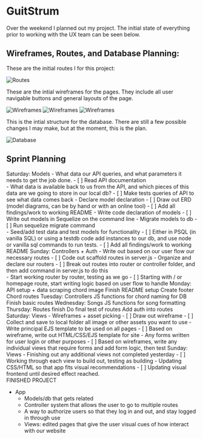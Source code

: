 # GuitStrum

Over the weekend I planned out my project. The initial state of everything prior to working with the UX team can be seen below.

## Wireframes, Routes, and Database Planning:

These are the initial routes I for this project:

![Routes](/img/image4.gif)

These are the intial wireframes for the pages.  They include all user navigable buttons and general layouts of the page.

![Wireframes](/img/image3.gif)
![Wireframes](/img/image2.gif)
![Wireframes](/img/image1.gif)

This is the intial structure for the database.  There are still a few possible changes I may make, but at the moment, this is the plan.

![Database](/img/image0.gif)


## Sprint Planning

Saturday: Models
	- What data our API queries, and what parameters it needs to get the job done. 
        - [ ] Read API documentation		
	- What data is available back to us from the API, and which pieces of this data are we going to store in our local db?
        - [ ] Make tests queries of API to see what data comes back
	- Declare model declaration
        - [ ] Draw out ERD (model diagrams, can be by hand or with an online tool)
    - [ ] Add all findings/work to working README
	- Write code declaration of models
        - [ ] Write out models in Sequelize on the command line
	- Migrate models to db
        - [ ] Run sequelize migrate command		
	- Seed/add test data and test models for functionality
        - [ ] Either in PSQL (in vanilla SQL) or using a testdb code add instances to our db, and use node or vanilla sql commands to run tests. 
    - [ ] Add all findings/work to working README
Sunday: Controllers + Auth
	- Write out based on our user flow our necessary routes
        - [ ] Code out scaffold routes in server.js
	- Organize and declare our routers
        - [ ] Break out routes into router or controller folder, and then add command in server.js to do this	
	- Start working router by router, testing as we go 
        - [ ] Starting with / or homepage route, start writing logic based on user flow to handle
Monday: API setup + data scraping chord image
    Finish README setup
    Create footer
    Chord routes
Tuesday: Controllers
    JS functions for chord naming for DB
		Finish basic routes
Wednesday: Songs
    JS functions for song formatting
Thursday: Routes finish
		Do final test of routes
		Add auth into routes
Saturday: Views 
	- Wireframes + asset picking
        - [ ] Draw out wireframe
        - [ ] Collect and save to local folder all image or other assets you want to use
	- Write principal EJS template to be used on all pages 
        - [ ] Based on wireframe, write out HTML/CSS/EJS template for site
	- Any forms written for user login or other purposes
        - [ ] Based on wireframes, write any individual views that require forms and add form logic, then test 
Sunday: Views 
	- Finishing out any additional views not completed yesterday
        - [ ] Working through each view to build out, testing as building
	- Updating CSS/HTML so that app fits visual recommendations
        - [ ] Updating visual frontend until desired effect reached. 	
FINISHED PROJECT
- App
    - Models/db that gets related
    - Controller system that allows the user to go to multiple routes
    - A way to authorize users so that they log in and out, and stay logged in through use
    - Views: edited pages that give the user visual cues of how interact with our website